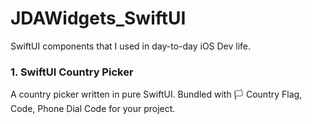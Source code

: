# JDAWidgets_SwiftUI #
SwiftUI components that I used in day-to-day iOS Dev life.

### 1. SwiftUI Country Picker ###

A country picker written in pure SwiftUI. Bundled with 🏳 Country Flag, Code, Phone Dial Code for your project.

